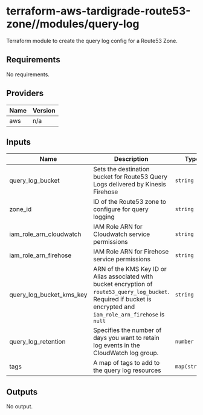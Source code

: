 # terraform-aws-tardigrade-route53-zone//modules/query-log

Terraform module to create the query log config for a Route53 Zone.

<!-- BEGIN TFDOCS -->
## Requirements

No requirements.

## Providers

| Name | Version |
|------|---------|
| aws | n/a |

## Inputs

| Name | Description | Type | Default | Required |
|------|-------------|------|---------|:--------:|
| query\_log\_bucket | Sets the destination bucket for Route53 Query Logs delivered by Kinesis Firehose | `string` | n/a | yes |
| zone\_id | ID of the Route53 zone to configure for query logging | `string` | n/a | yes |
| iam\_role\_arn\_cloudwatch | IAM Role ARN for Cloudwatch service permissions | `string` | `null` | no |
| iam\_role\_arn\_firehose | IAM Role ARN for Firehose service permissions | `string` | `null` | no |
| query\_log\_bucket\_kms\_key | ARN of the KMS Key ID or Alias associated with bucket encryption of `route53_query_log_bucket`. Required if bucket is encrypted and `iam_role_arn_firehose` is `null` | `string` | `null` | no |
| query\_log\_retention | Specifies the number of days you want to retain log events in the CloudWatch log group. | `number` | `7` | no |
| tags | A map of tags to add to the query log resources | `map(string)` | `{}` | no |

## Outputs

No output.

<!-- END TFDOCS -->
